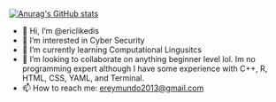 [![Anurag's GitHub stats](https://github-readme-stats.vercel.app/api?username=ericlikedis)](https://github.com/anuraghazra/github-readme-stats)

- 👋 Hi, I’m @ericlikedis
- 👀 I’m interested in Cyber Security 
- 🌱 I’m currently learning Computational Lingusitcs 
- 💞️ I’m looking to collaborate on anything beginner level lol. Im no programming expert although I have some experience with C++, R, HTML, CSS, YAML, and Terminal.
- 📫 How to reach me: ereymundo2013@gmail.com

<!---
ericlikedis/ericlikedis is a ✨ special ✨ repository because its `README.md` (this file) appears on your GitHub profile.
You can click the Preview link to take a look at your changes.
--->
